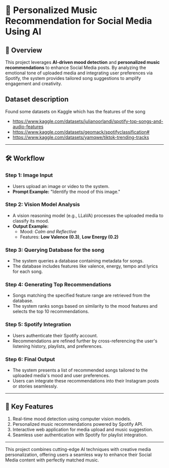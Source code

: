 # 🎵 Personalized Music Recommendation for Social Media Using AI

## 📌 Overview  
This project leverages **AI-driven mood detection** and **personalized music recommendations** to enhance Social Media posts. By analyzing the emotional tone of uploaded media and integrating user preferences via Spotify, the system provides tailored song suggestions to amplify engagement and creativity.


## Dataset description
Found some datasets on Kaggle which has the features of the song
- https://www.kaggle.com/datasets/julianoorlandi/spotify-top-songs-and-audio-features
- https://www.kaggle.com/datasets/geomack/spotifyclassification#
- https://www.kaggle.com/datasets/yamqwe/tiktok-trending-tracks


---

## 🛠️ Workflow  

### **Step 1: Image Input**
- Users upload an image or video to the system.
- **Prompt Example:** "Identify the mood of this image."

### **Step 2: Vision Model Analysis**
- A vision reasoning model (e.g., LLaVA) processes the uploaded media to classify its mood.
- **Output Example:**  
  - Mood: *Calm and Reflective*  
  - Features: **Low Valence (0.3)**, **Low Energy (0.2)**  

### **Step 3: Querying Database for the song**
- The system queries a database containing metadata for songs.  
- The database includes features like valence, energy, tempo and lyrics for each song.

### **Step 4: Generating Top Recommendations**
- Songs matching the specified feature range are retrieved from the database.  
- The system ranks songs based on similarity to the mood features and selects the top 10 recommendations.

### **Step 5: Spotify Integration**
- Users authenticate their Spotify account.  
- Recommendations are refined further by cross-referencing the user's listening history, playlists, and preferences.

### **Step 6: Final Output**
- The system presents a list of recommended songs tailored to the uploaded media's mood and user preferences.  
- Users can integrate these recommendations into their Instagram posts or stories seamlessly.

---

## 🚀 Key Features
1. Real-time mood detection using computer vision models.
2. Personalized music recommendations powered by Spotify API.
3. Interactive web application for media upload and music suggestion.
4. Seamless user authentication with Spotify for playlist integration.

---

This project combines cutting-edge AI techniques with creative media personalization, offering users a seamless way to enhance their Social Media content with perfectly matched music.
